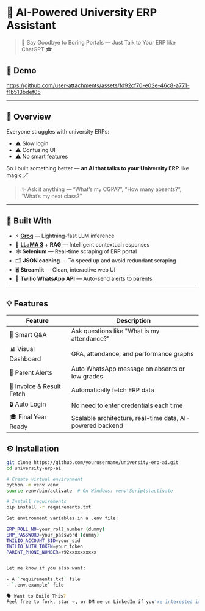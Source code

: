 
# 🧠 AI-Powered University ERP Assistant  
> 🚀 Say Goodbye to Boring Portals — Just Talk to Your ERP like ChatGPT 🎓

## 🎥 Demo

https://github.com/user-attachments/assets/fd92cf70-e02e-46c8-a771-f1b513bdef05

---

## 📌 Overview

Everyone struggles with university ERPs:
- ⚠️ Slow login
- ⚠️ Confusing UI
- ⚠️ No smart features

So I built something better — **an AI that talks to your University ERP** like magic 🪄

> ✨ Ask it anything — “What’s my CGPA?”, “How many absents?”, “What’s my next class?”

---

## 🧩 Built With

- ⚡ **[Groq](https://groq.com/)** — Lightning-fast LLM inference
- 🧠 **[LLaMA 3](https://llama.meta.com/)** + **RAG** — Intelligent contextual responses
- 🕸️ **Selenium** — Real-time scraping of ERP portal
- 🗂️ **JSON caching** — To speed up and avoid redundant scraping
- 🖥️ **Streamlit** — Clean, interactive web UI
- 📲 **Twilio WhatsApp API** — Auto-send alerts to parents

---

## 💡 Features

| Feature | Description |
|--------|-------------|
| 🧠 Smart Q&A | Ask questions like "What is my attendance?" |
| 📊 Visual Dashboard | GPA, attendance, and performance graphs |
| 📨 Parent Alerts | Auto WhatsApp message on absents or low grades |
| 🧾 Invoice & Result Fetch | Automatically fetch ERP data |
| 🔒 Auto Login | No need to enter credentials each time |
| 🎓 Final Year Ready | Scalable architecture, real-time data, AI-powered backend |

## ⚙️ Installation

```bash
git clone https://github.com/yourusername/university-erp-ai.git
cd university-erp-ai

# Create virtual environment
python -m venv venv
source venv/bin/activate  # On Windows: venv\Scripts\activate

# Install requirements
pip install -r requirements.txt

Set environment variables in a .env file:

ERP_ROLL_NO=your_roll_number (dummy)
ERP_PASSWORD=your_password (dummy)
TWILIO_ACCOUNT_SID=your_sid
TWILIO_AUTH_TOKEN=your_token
PARENT_PHONE_NUMBER=+92xxxxxxxxxx


Let me know if you also want:

- A `requirements.txt` file  
- `.env.example` file

🗣️ Want to Build This?
Feel free to fork, star ⭐, or DM me on LinkedIn if you're interested in collaborating or learning how this works.
